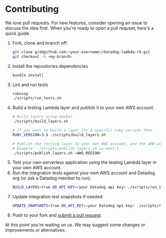 # Contributing

We love pull requests. For new features, consider opening an issue to discuss the idea first. When you're ready to open a pull requset, here's a quick guide.

1. Fork, clone and branch off:
    ```bash
    git clone git@github.com:<your-username>/datadog-lambda-rb.git
    git checkout -b <my-branch>
    ```
1. Install the repositories dependencies
    ```bash
    bundle install
    ```
1. Lint and run tests
    ```bash
    rubocop
    ./scripts/run_tests.sh
    ```
1. Build a testing Lambda layer and publish it to your own AWS account.
    ```bash
    # Build layers using docker
    ./scripts/build_layers.sh 

    # If you want to build a layer for a specific ruby version then
    RUBY_VERSION=3.3 ./scripts/build_layers.sh

    # Publish the testing layer to your own AWS account, and the ARN will be returned
    # Example: ./scripts/publish_layers.sh us-east-1
    ./scripts/publish_layers.sh <AWS_REGION>
    ```
1. Test your own serverless application using the testing Lambda layer in your own AWS account.
1. Run the integration tests against your own AWS account and Datadog org (or ask a Datadog member to run):
   ```bash
   BUILD_LAYERS=true DD_API_KEY=<your Datadog api key> ./scripts/run_integration_tests.sh
   ```
1. Update integration test snapshots if needed:
   ```bash
   UPDATE_SNAPSHOTS=true DD_API_KEY=<your Datadog api key> ./scripts/run_integration_tests.sh
   ```
1. Push to your fork and [submit a pull request][pr].

[pr]: https://github.com/your-username/datadog-lambda-rb/compare/DataDog:main...main

At this point you're waiting on us. We may suggest some changes or improvements or alternatives.
